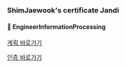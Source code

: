 ### ShimJaewook's certificate Jandi

#### :bookmark_tabs: EngineerInformationProcessing

[계획 바로가기]()

[인증 바로가기]()

